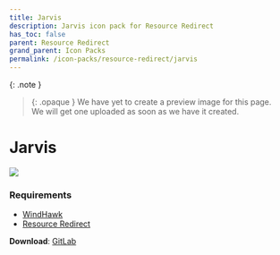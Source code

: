 ```yaml
---
title: Jarvis
description: Jarvis icon pack for Resource Redirect
has_toc: false
parent: Resource Redirect
grand_parent: Icon Packs
permalink: /icon-packs/resource-redirect/jarvis
---
```


{: .note }
> {: .opaque }
> We have yet to create a preview image for this page.  
> We will get one uploaded as soon as we have it created.

Jarvis
===========================

![][Preview]

### Requirements

*   [WindHawk][WindHawk]
*   [Resource Redirect][ResourceRedirect]


**Download**: [GitLab][GitLab]

<!-- ///////////////////////////////////////////////////////////////////////////////////////////////////////////////////////////////////////////////////// -->

[Preview]: https://gitlab.com/the-back-room/resource-redirect/-/tree/main/icon-packs/Jarvis/Extras/Preview.bmp 

[GitLab]: https://gitlab.com/the-back-room/resource-redirect/-/tree/main/icon-packs/Jarvis

[WindHawk]: https://windhawk.net/
[ResourceRedirect]: https://windhawk.net/mods/icon-resource-redirect

<!-- ///////////////////////////////////////////////////////////////////////////////////////////////////////////////////////////////////////////////////// -->
